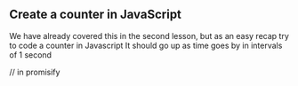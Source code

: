 ## Create a counter in JavaScript

We have already covered this in the second lesson, but as an easy recap try to code a counter in Javascript
It should go up as time goes by in intervals of 1 second

// in promisify
